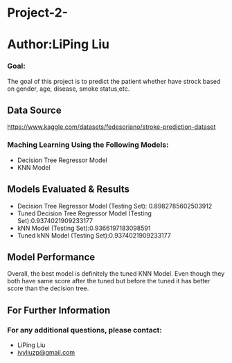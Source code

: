 # Project-2-

# Author:LiPing Liu

### Goal: 

The goal of this project is to predict the patient whether have strock based on gender, age, disease, smoke status,etc.

## Data Source

https://www.kaggle.com/datasets/fedesoriano/stroke-prediction-dataset

### Maching Learning Using the Following Models:

- Decision Tree Regressor Model
- KNN Model

## Models Evaluated & Results
- Decision Tree Regressor Model (Testing Set): 0.8982785602503912
- Tuned Decision Tree Regressor Model (Testing Set):0.9374021909233177
- kNN Model (Testing Set):0.9366197183098591
- Tuned kNN Model (Testing Set):0.9374021909233177

## Model Performance

Overall, the best model is definitely the tuned KNN Model. Even though they both have same score after the tuned but  before the tuned it has better score than the decision tree.


## For Further Information
### For any additional questions, please contact:
- LiPing Liu
- ivyliuzp@gmail.com
